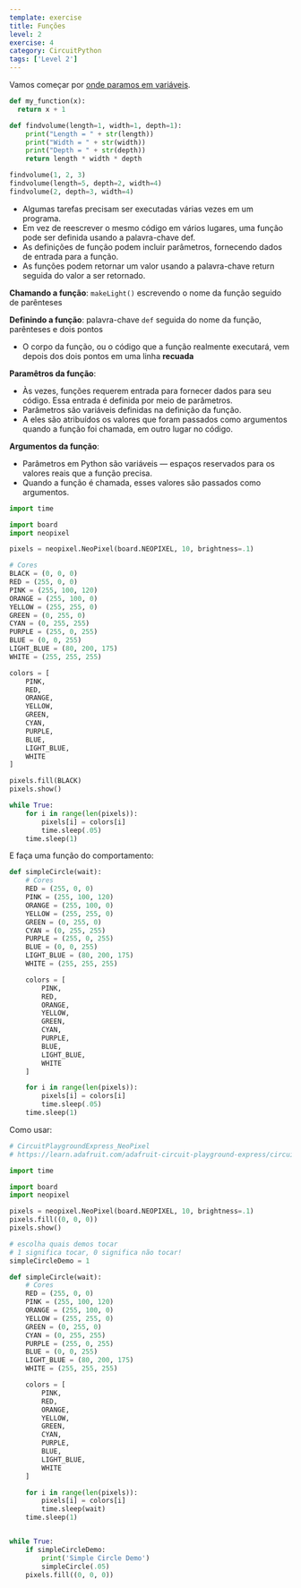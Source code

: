 ```yaml
---
template: exercise
title: Funções
level: 2
exercise: 4
category: CircuitPython
tags: ['Level 2']
---
```


Vamos começar por [onde paramos em variáveis](../L2-E1).

```python
def my_function(x):
  return x + 1

def findvolume(length=1, width=1, depth=1):
    print("Length = " + str(length))
    print("Width = " + str(width))
    print("Depth = " + str(depth))
    return length * width * depth

findvolume(1, 2, 3)
findvolume(length=5, depth=2, width=4)
findvolume(2, depth=3, width=4)
```

- Algumas tarefas precisam ser executadas várias vezes em um programa.
- Em vez de reescrever o mesmo código em vários lugares, uma função pode ser definida usando a palavra-chave def.
- As definições de função podem incluir parâmetros, fornecendo dados de entrada para a função.
- As funções podem retornar um valor usando a palavra-chave return seguida do valor a ser retornado.

**Chamando a função**: `makeLight()` escrevendo o nome da função seguido de parênteses

**Definindo a função**: palavra-chave `def` seguida do nome da função, parênteses e dois pontos

- O corpo da função, ou o código que a função realmente executará, vem depois dos dois pontos em uma linha **recuada**

**Paramêtros da função**:

- Às vezes, funções requerem entrada para fornecer dados para seu código. Essa entrada é definida por meio de parâmetros.
- Parâmetros são variáveis ​​definidas na definição da função.
- A eles são atribuídos os valores que foram passados ​​como argumentos quando a função foi chamada, em outro lugar no código.

**Argumentos da função**:

- Parâmetros em Python são variáveis ​​— espaços reservados para os valores reais que a função precisa.
- Quando a função é chamada, esses valores são passados ​​como argumentos.

```python
import time

import board
import neopixel

pixels = neopixel.NeoPixel(board.NEOPIXEL, 10, brightness=.1)

# Cores
BLACK = (0, 0, 0)
RED = (255, 0, 0)
PINK = (255, 100, 120)
ORANGE = (255, 100, 0)
YELLOW = (255, 255, 0)
GREEN = (0, 255, 0)
CYAN = (0, 255, 255)
PURPLE = (255, 0, 255)
BLUE = (0, 0, 255)
LIGHT_BLUE = (80, 200, 175)
WHITE = (255, 255, 255)

colors = [
    PINK,
    RED,
    ORANGE,
    YELLOW,
    GREEN,
    CYAN,
    PURPLE,
    BLUE,
    LIGHT_BLUE,
    WHITE
]

pixels.fill(BLACK)
pixels.show()

while True:
    for i in range(len(pixels)):
        pixels[i] = colors[i]
        time.sleep(.05)
    time.sleep(1)

```

E faça uma função do comportamento:

```python
def simpleCircle(wait):
    # Cores
    RED = (255, 0, 0)
    PINK = (255, 100, 120)
    ORANGE = (255, 100, 0)
    YELLOW = (255, 255, 0)
    GREEN = (0, 255, 0)
    CYAN = (0, 255, 255)
    PURPLE = (255, 0, 255)
    BLUE = (0, 0, 255)
    LIGHT_BLUE = (80, 200, 175)
    WHITE = (255, 255, 255)

    colors = [
        PINK,
        RED,
        ORANGE,
        YELLOW,
        GREEN,
        CYAN,
        PURPLE,
        BLUE,
        LIGHT_BLUE,
        WHITE
    ]

    for i in range(len(pixels)):
        pixels[i] = colors[i]
        time.sleep(.05)
    time.sleep(1)
```

Como usar:

```python
# CircuitPlaygroundExpress_NeoPixel
# https://learn.adafruit.com/adafruit-circuit-playground-express/circuitpython-neopixel

import time

import board
import neopixel

pixels = neopixel.NeoPixel(board.NEOPIXEL, 10, brightness=.1)
pixels.fill((0, 0, 0))
pixels.show()

# escolha quais demos tocar
# 1 significa tocar, 0 significa não tocar!
simpleCircleDemo = 1

def simpleCircle(wait):
    # Cores
    RED = (255, 0, 0)
    PINK = (255, 100, 120)
    ORANGE = (255, 100, 0)
    YELLOW = (255, 255, 0)
    GREEN = (0, 255, 0)
    CYAN = (0, 255, 255)
    PURPLE = (255, 0, 255)
    BLUE = (0, 0, 255)
    LIGHT_BLUE = (80, 200, 175)
    WHITE = (255, 255, 255)

    colors = [
        PINK,
        RED,
        ORANGE,
        YELLOW,
        GREEN,
        CYAN,
        PURPLE,
        BLUE,
        LIGHT_BLUE,
        WHITE
    ]

    for i in range(len(pixels)):
        pixels[i] = colors[i]
        time.sleep(wait)
    time.sleep(1)


while True:
    if simpleCircleDemo:
        print('Simple Circle Demo')
        simpleCircle(.05)
    pixels.fill((0, 0, 0))
```
